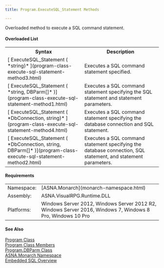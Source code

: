 ```yaml
---
title: Program.ExecuteSQL_Statement Methods

---
```


Overloaded method to execute a SQL command statement.

#### Overloaded List
<table class="mytable" cellspacing="0" cellpadding="4" width="90%">
          <colgroup>
            <col width="50%" />
            <col width="50%" />
          </colgroup>
          <tr>
            <th>Syntax</th>
            <th>Description</th>
          </tr>
          <tr>
            <td>[
            ExecuteSQL_Statement (
 *string)* ](program-class-execute-sql-statement-method3.html)
              <em />
            </td>
            <td>Executes a SQL command
          statement specified.</td>
          </tr>
          <tr>
            <td>[
            ExecuteSQL_Statement (
 *string, DBParm[]* )](program-class-execute-sql-statement-method1.html)
            </td>
            <td>Executes a SQL command
          statement specifying the SQL statement and
          statement parameters.</td>
          </tr>
          <tr>
            <td>[
            ExecuteSQL_Statement (
 *DbConnection, string)* ](program-class-execute-sql-statement-method4.html)
              <em />
            </td>
            <td>Executes a SQL command
          statement specifying the database connection
          and SQL statement.</td>
          </tr>
          <tr>
            <td>[
            ExecuteSQL_Statement (
 *DbConnection, string, DBParm[]* )](program-class-execute-sql-statement-method2.html)
            </td>
            <td>Executes a SQL command
          statement specifying the database connection,
          SQL statement, and statement parameters.</td>
          </tr>
</table>

<!-- start -->

#### Requirements
<table class="dttable" cellspacing="0" cellpadding="4" width="60%">
           <colgroup>
            <col width="15%" style="font-weight:bold" />
            <col width="85%" />
          </colgroup>
          <tr>
            <td>Namespace:</td>
            <td>[ASNA.Monarch](monarch-namespace.html)</td>
          </tr>
          <tr>
            <td>Assembly:</td>
            <td>ASNA.VisualRPG.Runtime.DLL</td>
          </tr>
         <tr>
            <td>Platforms:</td>
            <td> Windows Server 2012, Windows Server 2012 R2, Windows Server 2016, Windows 7, Windows 8 Pro, Windows 10 Pro</td>
         </tr>
</table>

<!-- end -->

#### See Also
[Program Class](program-class.html)<br />[Program Class Members](program-class-members.html)<br />[Program.DBParm Class](program-db-parm-class.html)<br />[ASNA.Monarch Namespace](monarch-namespace.html)<br />[Embedded SQL Overview](amfconSQLStatementExamples.html)
